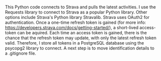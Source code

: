 This Python code connects to Strava and pulls the latest activities. I use the Requests library to connect to Strava as a popular Python library. Other options include Strava's Python library Stravalib. Strava uses OAuth2 for authentication. Once a one-time refresh token is gained (for more info: https://developers.strava.com/docs/getting-started/), a short-lived access-token can be aquired. Each time an access token is gained, there is the chance that the refresh token may update, with only the latest refresh token valid. Therefore, I store all tokens in a PostgreSQL database using the psycopg2 library to connect. A next step is to move identification details to a .gitignore file. 
